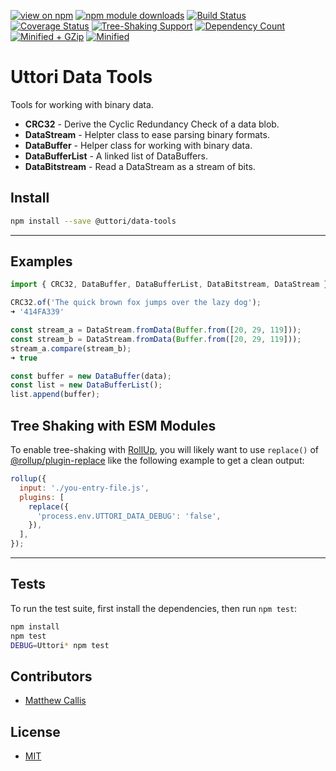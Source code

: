 [![view on npm](https://img.shields.io/npm/v/@uttori/data-tools.svg)](https://www.npmjs.com/package/@uttori/data-tools)
[![npm module downloads](https://img.shields.io/npm/dt/@uttori/data-tools)](https://www.npmjs.com/package/@uttori/data-tools)
[![Build Status](https://travis-ci.com/uttori/uttori-data-tools.svg?branch=master)](https://travis-ci.com/uttori/uttori-data-tools)
[![Coverage Status](https://coveralls.io/repos/uttori/uttori-data-tools/badge.svg?branch=master)](https://coveralls.io/r/uttori/uttori-data-tools?branch=master)
[![Tree-Shaking Support](https://badgen.net/bundlephobia/tree-shaking/@uttori/data-tools)](https://bundlephobia.com/result?p=@uttori/data-tools)
[![Dependency Count](https://badgen.net/bundlephobia/dependency-count/@uttori/data-tools)](https://bundlephobia.com/result?p=@uttori/data-tools)
[![Minified + GZip](https://badgen.net/bundlephobia/minzip/@uttori/data-tools)](https://bundlephobia.com/result?p=@uttori/data-tools)
[![Minified](https://badgen.net/bundlephobia/min/@uttori/data-tools)](https://bundlephobia.com/result?p=@uttori/data-tools)

# Uttori Data Tools

Tools for working with binary data.

- **CRC32** - Derive the Cyclic Redundancy Check of a data blob.
- **DataStream** - Helpter class to ease parsing binary formats.
- **DataBuffer** - Helper class for working with binary data.
- **DataBufferList** - A linked list of DataBuffers.
- **DataBitstream** - Read a DataStream as a stream of bits.

## Install

```bash
npm install --save @uttori/data-tools
```

* * *

## Examples

```js
import { CRC32, DataBuffer, DataBufferList, DataBitstream, DataStream } from 'uttori-data-tools';

CRC32.of('The quick brown fox jumps over the lazy dog');
➜ '414FA339'

const stream_a = DataStream.fromData(Buffer.from([20, 29, 119]));
const stream_b = DataStream.fromData(Buffer.from([20, 29, 119]));
stream_a.compare(stream_b);
➜ true

const buffer = new DataBuffer(data);
const list = new DataBufferList();
list.append(buffer);
```

## Tree Shaking with ESM Modules

To enable tree-shaking with [RollUp](https://rollupjs.org/), you will likely want to use `replace()` of [@rollup/plugin-replace](https://www.npmjs.com/package/@rollup/plugin-replace) like the following example to get a clean output:

```js
rollup({
  input: './you-entry-file.js',
  plugins: [
    replace({
      'process.env.UTTORI_DATA_DEBUG': 'false',
    }),
  ],
});
```

* * *

## Tests

To run the test suite, first install the dependencies, then run `npm test`:

```bash
npm install
npm test
DEBUG=Uttori* npm test
```

## Contributors

- [Matthew Callis](https://github.com/MatthewCallis)

## License

- [MIT](LICENSE)
